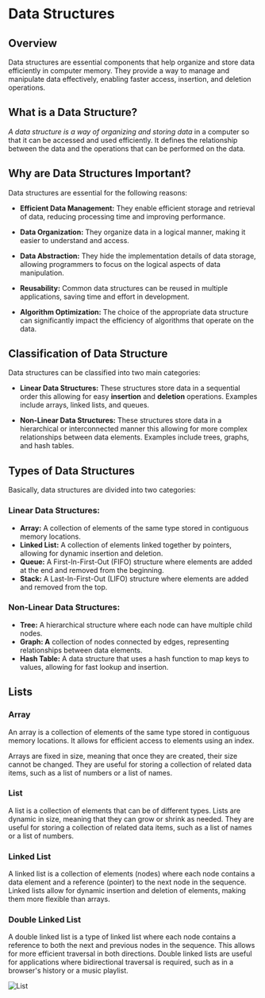 # Data Structures

## Overview

Data structures are essential components that help organize and store data efficiently in computer memory. They provide a way to manage and manipulate data effectively, enabling faster access, insertion, and deletion operations.

## What is a Data Structure?

_A data structure is a way of organizing and storing data_ in a computer so that it can be accessed and used efficiently. It defines the relationship between the data and the operations that can be performed on the data.

## Why are Data Structures Important?

Data structures are essential for the following reasons:

- **Efficient Data Management:** They enable efficient storage and retrieval of data, reducing processing time and improving performance.

- **Data Organization:** They organize data in a logical manner, making it easier to understand and access.

- **Data Abstraction:** They hide the implementation details of data storage, allowing programmers to focus on the logical aspects of data manipulation.

- **Reusability:** Common data structures can be reused in multiple applications, saving time and effort in development.

- **Algorithm Optimization:** The choice of the appropriate data structure can significantly impact the efficiency of algorithms that operate on the data.


## Classification of Data Structure

Data structures can be classified into two main categories:

- **Linear Data Structures:** These structures store data in a sequential order this allowing for easy **insertion** and **deletion** operations. Examples include arrays, linked lists, and queues.

- **Non-Linear Data Structures:** These structures store data in a hierarchical or interconnected manner this allowing for more complex relationships between data elements. Examples include trees, graphs, and hash tables.

## Types of Data Structures

Basically, data structures are divided into two categories:

### Linear Data Structures:

- **Array:** A collection of elements of the same type stored in contiguous memory locations.
- **Linked List:** A collection of elements linked together by pointers, allowing for dynamic insertion and deletion.
- **Queue:** A First-In-First-Out (FIFO) structure where elements are added at the end and removed from the beginning.
- **Stack:** A Last-In-First-Out (LIFO) structure where elements are added and removed from the top.

### Non-Linear Data Structures:

- **Tree:** A hierarchical structure where each node can have multiple child nodes.
- **Graph: A** collection of nodes connected by edges, representing relationships between data elements.
- **Hash Table:** A data structure that uses a hash function to map keys to values, allowing for fast lookup and insertion.

## Lists

### Array

An array is a collection of elements of the same type stored in contiguous memory locations. It allows for efficient access to elements using an index.

Arrays are fixed in size, meaning that once they are created, their size cannot be changed. They are useful for storing a collection of related data items, such as a list of numbers or a list of names.

### List

A list is a collection of elements that can be of different types. Lists are dynamic in size, meaning that they can grow or shrink as needed. They are useful for storing a collection of related data items, such as a list of names or a list of numbers.

### Linked List

A linked list is a collection of elements (nodes) where each node contains a data element and a reference (pointer) to the next node in the sequence. Linked lists allow for dynamic insertion and deletion of elements, making them more flexible than arrays.

### Double Linked List

A double linked list is a type of linked list where each node contains a reference to both the next and previous nodes in the sequence. This allows for more efficient traversal in both directions.
Double linked lists are useful for applications where bidirectional traversal is required, such as in a browser's history or a music playlist.

![List](./lists.png=250x250)